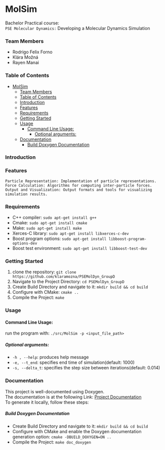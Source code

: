 # MolSim

Bachelor Practical course:  
`PSE Molecular Dynamics:` Developing a Molecular Dynamics Simulation  



### Team Members

   - Rodrigo Felix Forno
   - Klára Možná
   - Rayen Manai

### Table of Contents

- [MolSim](#molsim)
    - [Team Members](#team-members)
    - [Table of Contents](#table-of-contents)
    - [Introduction](#introduction)
    - [Features](#features)
    - [Requirements](#requirements)
    - [Getting Started](#getting-started)
    - [Usage](#usage)
      - [Command Line Usage:](#command-line-usage)
        - [Optional arguments:](#optional-arguments)
    - [Documentation](#documentation)
        - [Build Doxygen Documentation](#build-doxygen-documentation)

<a name="introduction"></a>
### Introduction



<a name="features"></a>
### Features

    Particle Representation: Implementation of particle representations.
    Force Calculation: Algorithms for computing inter-particle forces.
    Output and Visualization: Output formats and tools for visualizing simulation results.

<a name="requirements"></a>
### Requirements

  - C++ compiler: ```sudo apt-get install g++```
  - Cmake: ```sudo apt-get install cmake```
  - Make: ```sudo apt-get install make```
  - Xerces-C library: ```sudo apt-get install libxerces-c-dev```
  - Boost program options: ```sudo apt-get install libboost-program-options-dev```
  - Boost test environment: ```sudo apt-get install libboost-test-dev ```

<a name="gettingStarted"></a>
### Getting Started


1. clone the repository: ```git clone https://github.com/klaramozna/PSEMolDyn_GroupD```  
2. Navigate to the Project Directory: ```cd PSEMolDyn_GroupD```  
3. Create Build Directory and navigate to it: ```mkdir build && cd build```  
4. Configure with CMake: ```cmake ..```  
5. Compile the Project: ```make```  

<a name="usage"></a>
### Usage

#### Command Line Usage:
run the program with: ```./src/MolSim -p <input_file_path>```  

##### Optional arguments:
- ```-h , --help```: produces help message
- ```-e, --t_end```: specifies end time of simulation(default: 1000)
- ```-s, --delta_t```: specifies the step size between iterations(default: 0.014)


<a name="documentation"></a>
### Documentation
This project is well-documented using Doxygen.   
The documentation is at the following Link: [Project Documentation](https://klaramozna.github.io/PSEMolDyn_GroupD/)  
To generate it locally, follow these steps:  

##### Build Doxygen Documentation 
- Create Build Directory and navigate to it: ```mkdir build && cd build```  
- Configure with CMake and enable the Doxygen documentation generation option: ```cmake -DBUILD_DOXYGEN=ON ..```
- Compile the Project: ```make doc_doxygen``` 


